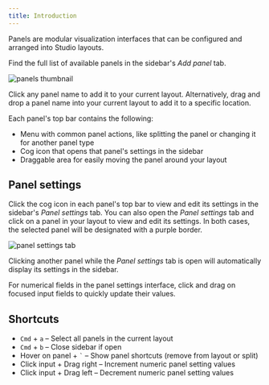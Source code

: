 ```yaml
---
title: Introduction
---
```


Panels are modular visualization interfaces that can be configured and arranged into Studio layouts.

Find the full list of available panels in the sidebar's _Add panel_ tab.

![panels thumbnail](/img/docs/studio/panels/thumbnail.webp)

Click any panel name to add it to your current layout. Alternatively, drag and drop a panel name into your current layout to add it to a specific location.

Each panel's top bar contains the following:

- Menu with common panel actions, like splitting the panel or changing it for another panel type
- Cog icon that opens that panel's settings in the sidebar
- Draggable area for easily moving the panel around your layout

## Panel settings

Click the cog icon in each panel's top bar to view and edit its settings in the sidebar's _Panel settings_ tab. You can also open the _Panel settings_ tab and click on a panel in your layout to view and edit its settings. In both cases, the selected panel will be designated with a purple border.

![panel settings tab](/img/docs/studio/panels/settings-tab.webp)

Clicking another panel while the _Panel settings_ tab is open will automatically display its settings in the sidebar.

For numerical fields in the panel settings interface, click and drag on focused input fields to quickly update their values.

## Shortcuts

- `Cmd` + `a` – Select all panels in the current layout
- `Cmd` + `b` – Close sidebar if open
- Hover on panel + `` ` `` – Show panel shortcuts (remove from layout or split)
- Click input + Drag right – Increment numeric panel setting values
- Click input + Drag left – Decrement numeric panel setting values
